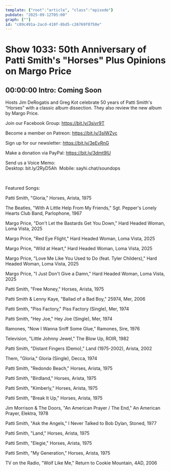 ```yaml
---
template: {"root":"article", "class":"episode"}
pubdate: "2025-09-12T05:00"
graph: [""]
id: "c89c491a-2acd-410f-8bd5-c26769f0750e"
---
```






# Show 1033: 50th Anniversary of Patti Smith's "Horses" Plus Opinions on Margo Price



## 00:00:00 Intro: Coming Soon

Hosts Jim DeRogatis and Greg Kot celebrate 50 years of Patti Smith's “Horses” with a classic album dissection. They also review the new album by Margo Price.

Join our Facebook Group: https://bit.ly/3sivr9T

Become a member on Patreon: https://bit.ly/3slWZvc

Sign up for our newsletter: https://bit.ly/3eEvRnG

Make a donation via PayPal: https://bit.ly/3dmt9lU

Send us a Voice Memo: Desktop: bit.ly/2RyD5Ah  Mobile: sayhi.chat/soundops

 

Featured Songs:

Patti Smith, "Gloria," Horses, Arista, 1975

The Beatles, "With A Little Help From My Friends," Sgt. Pepper's Lonely Hearts Club Band, Parlophone, 1967

Margo Price, "Don't Let the Bastards Get You Down," Hard Headed Woman, Loma Vista, 2025

Margo Price, "Red Eye Flight," Hard Headed Woman, Loma Vista, 2025

Margo Price, "Wild at Heart," Hard Headed Woman, Loma Vista, 2025

Margo Price, "Love Me Like You Used to Do (feat. Tyler Childers)," Hard Headed Woman, Loma Vista, 2025

Margo Price, "I Just Don't Give a Damn," Hard Headed Woman, Loma Vista, 2025

Patti Smith, "Free Money," Horses, Arista, 1975

Patti Smith &amp; Lenny Kaye, "Ballad of a Bad Boy," 25974, Mer, 2006

Patti Smith, "Piss Factory," Piss Factory (Single), Mer, 1974

Patti Smith, "Hey Joe," Hey Joe (Single), Mer, 1974

Ramones, "Now I Wanna Sniff Some Glue," Ramones, Sire, 1976

Television, "Little Johnny Jewel," The Blow Up, ROIR, 1982

Patti Smith, "Distant Fingers (Demo)," Land (1975-2002), Arista, 2002

Them, "Gloria," Gloria (Single), Decca, 1974

Patti Smith, "Redondo Beach," Horses, Arista, 1975

Patti Smith, "Birdland," Horses, Arista, 1975

Patti Smith, "Kimberly," Horses, Arista, 1975

Patti Smith, "Break It Up," Horses, Arista, 1975

Jim Morrison &amp; The Doors, "An American Prayer / The End," An American Prayer, Elektra, 1978

Patti Smith, "Ask the Angels," I Never Talked to Bob Dylan, Stoned, 1977

Patti Smith, "Land," Horses, Arista, 1975

Patti Smith, "Elegie," Horses, Arista, 1975

Patti Smith, "My Generation," Horses, Arista, 1975

TV on the Radio, "Wolf Like Me," Return to Cookie Mountain, 4AD, 2006